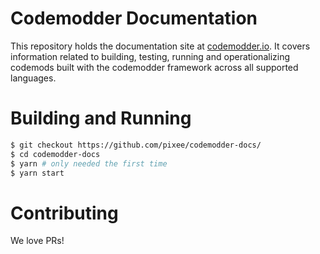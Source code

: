 # Codemodder Documentation

This repository holds the documentation site at [codemodder.io](https://docs.codemodder.io). It covers information related to building, testing, running and operationalizing codemods built with the codemodder framework across all supported languages.

# Building and Running

```bash
$ git checkout https://github.com/pixee/codemodder-docs/
$ cd codemodder-docs
$ yarn # only needed the first time
$ yarn start
```

# Contributing

We love PRs!
